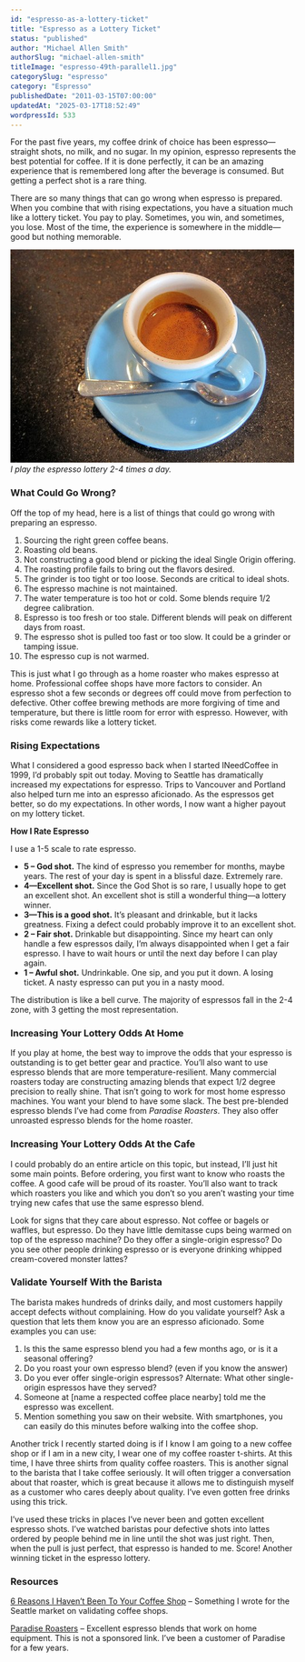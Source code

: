 ```yaml
---
id: "espresso-as-a-lottery-ticket"
title: "Espresso as a Lottery Ticket"
status: "published"
author: "Michael Allen Smith"
authorSlug: "michael-allen-smith"
titleImage: "espresso-49th-parallel1.jpg"
categorySlug: "espresso"
category: "Espresso"
publishedDate: "2011-03-15T07:00:00"
updatedAt: "2025-03-17T18:52:49"
wordpressId: 533
---
```


For the past five years, my coffee drink of choice has been espresso—straight shots, no milk, and no sugar. In my opinion, espresso represents the best potential for coffee. If it is done perfectly, it can be an amazing experience that is remembered long after the beverage is consumed. But getting a perfect shot is a rare thing.

There are so many things that can go wrong when espresso is prepared. When you combine that with rising expectations, you have a situation much like a lottery ticket. You pay to play. Sometimes, you win, and sometimes, you lose. Most of the time, the experience is somewhere in the middle—good but nothing memorable.

![espresso 49th parallel](espresso-49th-parallel1.jpg)  
*I play the espresso lottery 2-4 times a day.*

### What Could Go Wrong?

Off the top of my head, here is a list of things that could go wrong with preparing an espresso.

1.  Sourcing the right green coffee beans.
2.  Roasting old beans.
3.  Not constructing a good blend or picking the ideal Single Origin offering.
4.  The roasting profile fails to bring out the flavors desired.
5.  The grinder is too tight or too loose. Seconds are critical to ideal shots.
6.  The espresso machine is not maintained.
7.  The water temperature is too hot or cold. Some blends require 1/2 degree calibration.
8.  Espresso is too fresh or too stale. Different blends will peak on different days from roast.
9.  The espresso shot is pulled too fast or too slow. It could be a grinder or tamping issue.
10.  The espresso cup is not warmed.

This is just what I go through as a home roaster who makes espresso at home. Professional coffee shops have more factors to consider. An espresso shot a few seconds or degrees off could move from perfection to defective. Other coffee brewing methods are more forgiving of time and temperature, but there is little room for error with espresso. However, with risks come rewards like a lottery ticket.

### Rising Expectations

What I considered a good espresso back when I started INeedCoffee in 1999, I’d probably spit out today. Moving to Seattle has dramatically increased my expectations for espresso. Trips to Vancouver and Portland also helped turn me into an espresso aficionado. As the espressos get better, so do my expectations. In other words, I now want a higher payout on my lottery ticket.

**How I Rate Espresso**

I use a 1-5 scale to rate espresso.

-   **5 – God shot.** The kind of espresso you remember for months, maybe years. The rest of your day is spent in a blissful daze. Extremely rare.
-   **4—Excellent shot.** Since the God Shot is so rare, I usually hope to get an excellent shot. An excellent shot is still a wonderful thing—a lottery winner.
-   **3—This is a good shot.** It’s pleasant and drinkable, but it lacks greatness. Fixing a defect could probably improve it to an excellent shot.
-   **2 – Fair shot.** Drinkable but disappointing. Since my heart can only handle a few espressos daily, I’m always disappointed when I get a fair espresso. I have to wait hours or until the next day before I can play again.
-   **1 – Awful shot.** Undrinkable. One sip, and you put it down. A losing ticket. A nasty espresso can put you in a nasty mood.

The distribution is like a bell curve. The majority of espressos fall in the 2-4 zone, with 3 getting the most representation.

### Increasing Your Lottery Odds At Home

If you play at home, the best way to improve the odds that your espresso is outstanding is to get better gear and practice. You’ll also want to use espresso blends that are more temperature-resilient. Many commercial roasters today are constructing amazing blends that expect 1/2 degree precision to really shine. That isn’t going to work for most home espresso machines. You want your blend to have some slack. The best pre-blended espresso blends I’ve had come from *Paradise Roasters*. They also offer unroasted espresso blends for the home roaster.

### Increasing Your Lottery Odds At the Cafe

I could probably do an entire article on this topic, but instead, I’ll just hit some main points. Before ordering, you first want to know who roasts the coffee. A good cafe will be proud of its roaster. You’ll also want to track which roasters you like and which you don’t so you aren’t wasting your time trying new cafes that use the same espresso blend.

Look for signs that they care about espresso. Not coffee or bagels or waffles, but espresso. Do they have little demitasse cups being warmed on top of the espresso machine? Do they offer a single-origin espresso? Do you see other people drinking espresso or is everyone drinking whipped cream-covered monster lattes?

### Validate Yourself With the Barista

The barista makes hundreds of drinks daily, and most customers happily accept defects without complaining. How do you validate yourself? Ask a question that lets them know you are an espresso aficionado. Some examples you can use:

1.  Is this the same espresso blend you had a few months ago, or is it a seasonal offering?
2.  Do you roast your own espresso blend? (even if you know the answer)
3.  Do you ever offer single-origin espressos? Alternate: What other single-origin espressos have they served?
4.  Someone at \[name a respected coffee place nearby\] told me the espresso was excellent.
5.  Mention something you saw on their website. With smartphones, you can easily do this minutes before walking into the coffee shop.

Another trick I recently started doing is if I know I am going to a new coffee shop or if I am in a new city, I wear one of my coffee roaster t-shirts. At this time, I have three shirts from quality coffee roasters. This is another signal to the barista that I take coffee seriously. It will often trigger a conversation about that roaster, which is great because it allows me to distinguish myself as a customer who cares deeply about quality. I’ve even gotten free drinks using this trick.

I’ve used these tricks in places I’ve never been and gotten excellent espresso shots. I’ve watched baristas pour defective shots into lattes ordered by people behind me in line until the shot was just right. Then, when the pull is just perfect, that espresso is handed to me. Score! Another winning ticket in the espresso lottery.

### Resources

[6 Reasons I Haven’t Been To Your Coffee Shop](https://criticalmas.org/2010/09/reasons-i-havent-been-to-your-coffee-shop/) – Something I wrote for the Seattle market on validating coffee shops.

[Paradise Roasters](https://paradiseroasters.com/) – Excellent espresso blends that work on home equipment. This is not a sponsored link. I’ve been a customer of Paradise for a few years.
